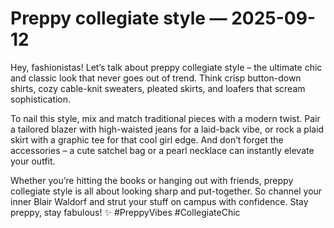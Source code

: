 # Preppy collegiate style — 2025-09-12

Hey, fashionistas! Let’s talk about preppy collegiate style – the ultimate chic and classic look that never goes out of trend. Think crisp button-down shirts, cozy cable-knit sweaters, pleated skirts, and loafers that scream sophistication.

To nail this style, mix and match traditional pieces with a modern twist. Pair a tailored blazer with high-waisted jeans for a laid-back vibe, or rock a plaid skirt with a graphic tee for that cool girl edge. And don’t forget the accessories – a cute satchel bag or a pearl necklace can instantly elevate your outfit.

Whether you’re hitting the books or hanging out with friends, preppy collegiate style is all about looking sharp and put-together. So channel your inner Blair Waldorf and strut your stuff on campus with confidence. Stay preppy, stay fabulous! ✨ #PreppyVibes #CollegiateChic